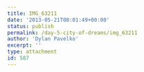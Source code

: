 ```yaml
---
title: IMG_63211
date: '2013-05-21T08:01:49+00:00'
status: publish
permalink: /day-5-city-of-dreams/img_63211
author: 'Dylan Pavelko'
excerpt: ''
type: attachment
id: 587
---
```

<!DOCTYPE html PUBLIC "-//W3C//DTD HTML 4.0 Transitional//EN" "http://www.w3.org/TR/REC-html40/loose.dtd">
<?xml encoding="UTF-8">

